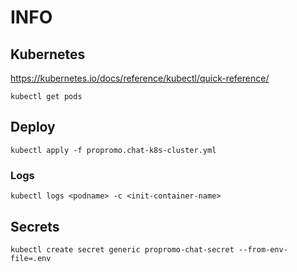 # INFO

## Kubernetes

https://kubernetes.io/docs/reference/kubectl/quick-reference/

`kubectl get pods`

## Deploy

`kubectl apply -f propromo.chat-k8s-cluster.yml`

### Logs

`kubectl logs <podname> -c <init-container-name>`

## Secrets

`kubectl create secret generic propromo-chat-secret --from-env-file=.env`
